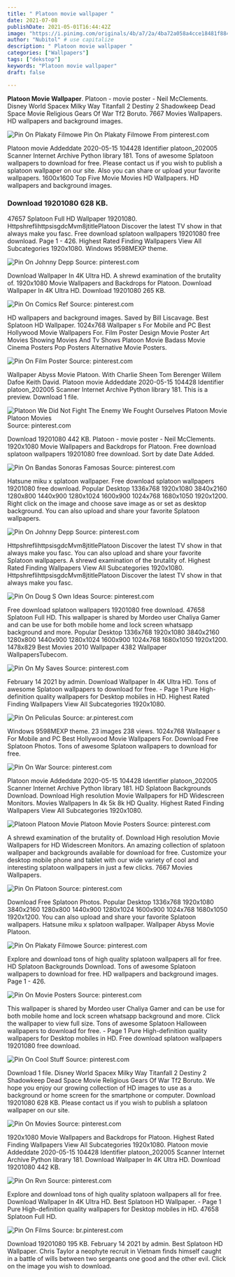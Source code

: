 ```yaml
---
title: " Platoon movie wallpaper "
date: 2021-07-08
publishDate: 2021-05-01T16:44:42Z
image: "https://i.pinimg.com/originals/4b/a7/2a/4ba72a058a4cce18481f8841a4cd0c5a.jpg"
author: "Nubitol" # use capitalize
description: " Platoon movie wallpaper "
categories: ["Wallpapers"]
tags: ["dekstop"]
keywords: "Platoon movie wallpaper"
draft: false

---
```



**Platoon Movie Wallpaper**. Platoon - movie poster - Neil McClements. Disney World Spacex Milky Way Titanfall 2 Destiny 2 Shadowkeep Dead Space Movie Religious Gears Of War Tf2 Boruto. 7667 Movies Wallpapers. HD wallpapers and background images.

![Pin On Plakaty Filmowe](https://i.pinimg.com/originals/b9/bf/7b/b9bf7be222283a63abd116b14c2bd9af.jpg "Pin On Plakaty Filmowe")
Pin On Plakaty Filmowe From pinterest.com


Platoon movie Addeddate 2020-05-15 104428 Identifier platoon_202005 Scanner Internet Archive Python library 181. Tons of awesome Splatoon wallpapers to download for free. Please contact us if you wish to publish a splatoon wallpaper on our site. Also you can share or upload your favorite wallpapers. 1600x1600 Top Five Movie Movies HD Wallpapers. HD wallpapers and background images.

### Download 19201080 628 KB.

47657 Splatoon Full HD Wallpaper 19201080. HttpshreflihttpsisgdcMvm8jtitlePlatoon Discover the latest TV show in that always make you fasc. Free download splatoon wallpapers 19201080 free download. Page 1 - 426. Highest Rated Finding Wallpapers View All Subcategories 1920x1080. Windows 9598MEXP theme.


![Pin On Johnny Depp](https://i.pinimg.com/originals/59/dd/a6/59dda6bc026e0306dcfc44933bb292c6.jpg "Pin On Johnny Depp")
Source: pinterest.com

Download Wallpaper In 4K Ultra HD. A shrewd examination of the brutality of. 1920x1080 Movie Wallpapers and Backdrops for Platoon. Download Wallpaper In 4K Ultra HD. Download 19201080 265 KB.

![Pin On Comics Ref](https://i.pinimg.com/originals/83/f2/52/83f252cb779ff8f941f595727b6e7c50.jpg "Pin On Comics Ref")
Source: pinterest.com

HD wallpapers and background images. Saved by Bill Liscavage. Best Splatoon HD Wallpaper. 1024x768 Wallpaper s For Mobile and PC Best Hollywood Movie Wallpapers For. Film Poster Design Movie Poster Art Movies Showing Movies And Tv Shows Platoon Movie Badass Movie Cinema Posters Pop Posters Alternative Movie Posters.

![Pin On Film Poster](https://i.pinimg.com/736x/34/f0/d3/34f0d3dbf8a92d5ef4f4068f2aa188c6.jpg "Pin On Film Poster")
Source: pinterest.com

Wallpaper Abyss Movie Platoon. With Charlie Sheen Tom Berenger Willem Dafoe Keith David. Platoon movie Addeddate 2020-05-15 104428 Identifier platoon_202005 Scanner Internet Archive Python library 181. This is a preview. Download 1 file.

![Platoon We Did Not Fight The Enemy We Fought Ourselves Platoon Movie Platoon Movies](https://i.pinimg.com/originals/09/ba/6b/09ba6b564e83a2ad06af236b62c23072.jpg "Platoon We Did Not Fight The Enemy We Fought Ourselves Platoon Movie Platoon Movies")
Source: pinterest.com

Download 19201080 442 KB. Platoon - movie poster - Neil McClements. 1920x1080 Movie Wallpapers and Backdrops for Platoon. Free download splatoon wallpapers 19201080 free download. Sort by date Date Added.

![Pin On Bandas Sonoras Famosas](https://i.pinimg.com/originals/39/bf/f3/39bff3c07ce6abdc3cceb92c78f92685.jpg "Pin On Bandas Sonoras Famosas")
Source: pinterest.com

Hatsune miku x splatoon wallpaper. Free download splatoon wallpapers 19201080 free download. Popular Desktop 1336x768 1920x1080 3840x2160 1280x800 1440x900 1280x1024 1600x900 1024x768 1680x1050 1920x1200. Right click on the image and choose save image as or set as desktop background. You can also upload and share your favorite Splatoon wallpapers.

![Pin On Johnny Depp](https://i.pinimg.com/600x315/b1/51/e2/b151e28433e9827390e7ee0cc43efa12.jpg "Pin On Johnny Depp")
Source: pinterest.com

HttpshreflihttpsisgdcMvm8jtitlePlatoon Discover the latest TV show in that always make you fasc. You can also upload and share your favorite Splatoon wallpapers. A shrewd examination of the brutality of. Highest Rated Finding Wallpapers View All Subcategories 1920x1080. HttpshreflihttpsisgdcMvm8jtitlePlatoon Discover the latest TV show in that always make you fasc.

![Pin On Doug S Own Ideas](https://i.pinimg.com/474x/4d/ea/20/4dea20402fdd056ad4cf8b46404e4167--cinema-posters-art-posters.jpg "Pin On Doug S Own Ideas")
Source: pinterest.com

Free download splatoon wallpapers 19201080 free download. 47658 Splatoon Full HD. This wallpaper is shared by Mordeo user Chaliya Gamer and can be use for both mobile home and lock screen whatsapp background and more. Popular Desktop 1336x768 1920x1080 3840x2160 1280x800 1440x900 1280x1024 1600x900 1024x768 1680x1050 1920x1200. 1478x829 Best Movies 2010 Wallpaper 4382 Wallpaper WallpapersTubecom.

![Pin On My Saves](https://i.pinimg.com/564x/21/b3/78/21b3787be0ff8b7c9a5494c5ca1ca549.jpg "Pin On My Saves")
Source: pinterest.com

February 14 2021 by admin. Download Wallpaper In 4K Ultra HD. Tons of awesome Splatoon wallpapers to download for free. - Page 1 Pure High-definition quality wallpapers for Desktop mobiles in HD. Highest Rated Finding Wallpapers View All Subcategories 1920x1080.

![Pin On Peliculas](https://i.pinimg.com/originals/ce/ae/ae/ceaeaefc87e02005306b376ffabdefae.jpg "Pin On Peliculas")
Source: ar.pinterest.com

Windows 9598MEXP theme. 23 images 238 views. 1024x768 Wallpaper s For Mobile and PC Best Hollywood Movie Wallpapers For. Download Free Splatoon Photos. Tons of awesome Splatoon wallpapers to download for free.

![Pin On War](https://i.pinimg.com/564x/7f/b6/fd/7fb6fd6a6ed3b5079a3f84e75acc1a9e.jpg "Pin On War")
Source: pinterest.com

Platoon movie Addeddate 2020-05-15 104428 Identifier platoon_202005 Scanner Internet Archive Python library 181. HD Splatoon Backgrounds Download. Download High resolution Movie Wallpapers for HD Widescreen Monitors. Movies Wallpapers In 4k 5k 8k HD Quality. Highest Rated Finding Wallpapers View All Subcategories 1920x1080.

![Platoon Platoon Movie Platoon Movie Posters](https://i.pinimg.com/originals/3e/60/ff/3e60ff12c38ecc95b46af938511e453d.jpg "Platoon Platoon Movie Platoon Movie Posters")
Source: pinterest.com

A shrewd examination of the brutality of. Download High resolution Movie Wallpapers for HD Widescreen Monitors. An amazing collection of splatoon wallpaper and backgrounds available for download for free. Customize your desktop mobile phone and tablet with our wide variety of cool and interesting splatoon wallpapers in just a few clicks. 7667 Movies Wallpapers.

![Pin On Platoon](https://i.pinimg.com/474x/ce/b2/ed/ceb2edb39749edf24ba8a5e06248ea48.jpg "Pin On Platoon")
Source: pinterest.com

Download Free Splatoon Photos. Popular Desktop 1336x768 1920x1080 3840x2160 1280x800 1440x900 1280x1024 1600x900 1024x768 1680x1050 1920x1200. You can also upload and share your favorite Splatoon wallpapers. Hatsune miku x splatoon wallpaper. Wallpaper Abyss Movie Platoon.

![Pin On Plakaty Filmowe](https://i.pinimg.com/originals/b9/bf/7b/b9bf7be222283a63abd116b14c2bd9af.jpg "Pin On Plakaty Filmowe")
Source: pinterest.com

Explore and download tons of high quality splatoon wallpapers all for free. HD Splatoon Backgrounds Download. Tons of awesome Splatoon wallpapers to download for free. HD wallpapers and background images. Page 1 - 426.

![Pin On Movie Posters](https://i.pinimg.com/originals/51/df/10/51df10c9972d2652c503445cbef85c52.jpg "Pin On Movie Posters")
Source: pinterest.com

This wallpaper is shared by Mordeo user Chaliya Gamer and can be use for both mobile home and lock screen whatsapp background and more. Click the wallpaper to view full size. Tons of awesome Splatoon Halloween wallpapers to download for free. - Page 1 Pure High-definition quality wallpapers for Desktop mobiles in HD. Free download splatoon wallpapers 19201080 free download.

![Pin On Cool Stuff](https://i.pinimg.com/736x/22/55/cc/2255cc1c0ef5ec14160cd38e808a174f.jpg "Pin On Cool Stuff")
Source: pinterest.com

Download 1 file. Disney World Spacex Milky Way Titanfall 2 Destiny 2 Shadowkeep Dead Space Movie Religious Gears Of War Tf2 Boruto. We hope you enjoy our growing collection of HD images to use as a background or home screen for the smartphone or computer. Download 19201080 628 KB. Please contact us if you wish to publish a splatoon wallpaper on our site.

![Pin On Movies](https://i.pinimg.com/474x/37/5c/c3/375cc3efa7be54e8e8f8b45ad64c6fbd.jpg "Pin On Movies")
Source: pinterest.com

1920x1080 Movie Wallpapers and Backdrops for Platoon. Highest Rated Finding Wallpapers View All Subcategories 1920x1080. Platoon movie Addeddate 2020-05-15 104428 Identifier platoon_202005 Scanner Internet Archive Python library 181. Download Wallpaper In 4K Ultra HD. Download 19201080 442 KB.

![Pin On Rvn](https://i.pinimg.com/originals/8a/c6/06/8ac60618895cb6b40db215ac1b4d9984.jpg "Pin On Rvn")
Source: pinterest.com

Explore and download tons of high quality splatoon wallpapers all for free. Download Wallpaper In 4K Ultra HD. Best Splatoon HD Wallpaper. - Page 1 Pure High-definition quality wallpapers for Desktop mobiles in HD. 47658 Splatoon Full HD.

![Pin On Films](https://i.pinimg.com/originals/4b/a7/2a/4ba72a058a4cce18481f8841a4cd0c5a.jpg "Pin On Films")
Source: br.pinterest.com

Download 19201080 195 KB. February 14 2021 by admin. Best Splatoon HD Wallpaper. Chris Taylor a neophyte recruit in Vietnam finds himself caught in a battle of wills between two sergeants one good and the other evil. Click on the image you wish to download.

